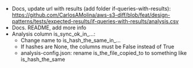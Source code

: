 - Docs, update url with results (add folder if-queries-with-results): https://github.com/CarlosAMolina/aws-s3-diff/blob/feat/design-patterns/tests/expected-results/if-queries-with-results/analysis.csv
- Docs. README, add more info
- Analysis column is_sync_ok_in_...:
  - Change name to is_hash_the_same_in_...
  - If hashes are None, the columns must be False instead of True
  - analysis-config.json: rename is_the_file_copied_to to something like is_hash_the_same
